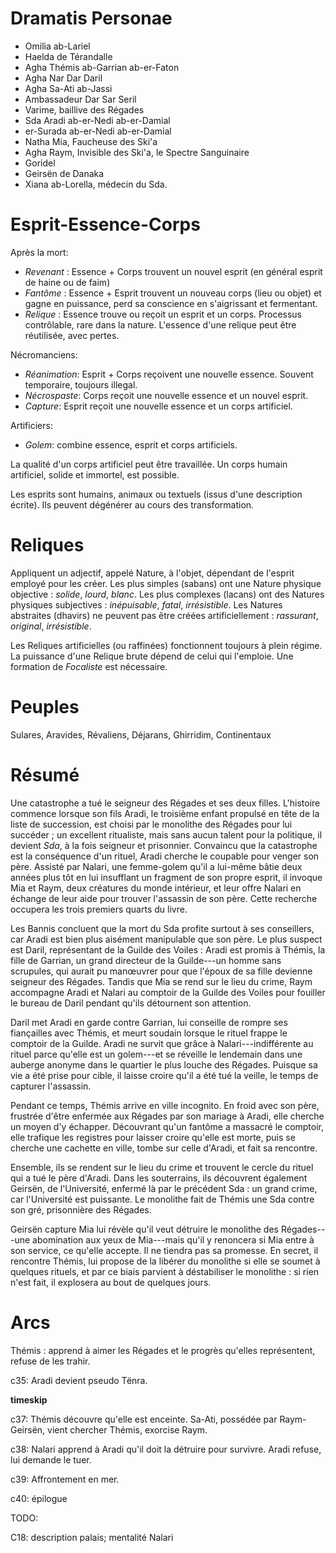 # Dramatis Personae 

  - Omilia ab-Lariel
  - Haelda de Térandalle
  - Agha Thémis ab-Garrian ab-er-Faton
  - Agha Nar Dar Daril 
  - Agha Sa-Ati ab-Jassi
  - Ambassadeur Dar Sar Seril
  - Varime, baillive des Régades 
  - Sda Aradi ab-er-Nedi ab-er-Damial
  - er-Surada ab-er-Nedi ab-er-Damial
  - Natha Mia, Faucheuse des Ski'a
  - Agha Raym, Invisible des Ski'a, le Spectre Sanguinaire
  - Goridel
  - Geirsën de Danaka
  - Xiana ab-Lorella, médecin du Sda.

# Esprit-Essence-Corps

Après la mort:

  - *Revenant* : Essence + Corps trouvent un nouvel esprit (en général esprit de haine ou de faim) 
  - *Fantôme* : Essence + Esprit trouvent un nouveau corps (lieu ou objet) et gagne en puissance, perd sa conscience en s'aigrissant et fermentant.
  - *Relique* : Essence trouve ou reçoit un esprit et un corps. Processus contrôlable, rare dans la nature. L'essence d'une relique peut être réutilisée, avec pertes. 

Nécromanciens:

  - *Réanimation*: Esprit + Corps reçoivent une nouvelle essence. Souvent temporaire, toujours illegal.
  - *Nécrospaste*: Corps reçoit une nouvelle essence et un nouvel esprit. 
  - *Capture*: Esprit reçoit une nouvelle essence et un corps artificiel.

Artificiers:

  - *Golem*: combine essence, esprit et corps artificiels. 

La qualité d'un corps artificiel peut être travaillée. Un corps humain artificiel, solide et immortel, est possible.

Les esprits sont humains, animaux ou textuels (issus d'une description écrite). Ils peuvent dégénérer au cours des transformation.

# Reliques

Appliquent un adjectif, appelé Nature, à l'objet, dépendant de l'esprit employé pour les créer. Les plus simples (sabans) ont une Nature physique objective : *solide*, *lourd*, *blanc*. Les plus complexes (lacans) ont des Natures physiques subjectives : *inépuisable*, *fatal*, *irrésistible*. Les Natures abstraites (dhavirs) ne peuvent pas être créées artificiellement : *rassurant*, *original*, *irrésistible*.

Les Reliques artificielles (ou raffinées) fonctionnent toujours à plein régime. La puissance d'une Relique brute dépend de celui qui l'emploie. Une formation de *Focaliste* est nécessaire.

# Peuples 

Sulares, Aravides, Révaliens, Déjarans, Ghirridim, Continentaux

# Résumé

Une catastrophe a tué le seigneur des Régades et ses deux filles. L'histoire commence lorsque son fils Aradi, le troisième enfant propulsé en tête de la liste de succession, est choisi par le monolithe des Régades pour lui succéder ; un excellent ritualiste, mais sans aucun talent pour la politique, il devient _Sda_, à la fois seigneur et prisonnier. Convaincu que la catastrophe est la conséquence d'un rituel, Aradi cherche le coupable pour venger son père. Assisté par Nalari, une femme-golem qu'il a lui-même bâtie deux années plus tôt en lui insufflant un fragment de son propre esprit, il invoque Mia et Raym, deux créatures du monde intérieur, et leur offre Nalari en échange de leur aide pour trouver l'assassin de son père. Cette recherche occupera les trois premiers quarts du livre.

Les Bannis concluent que la mort du Sda profite surtout à ses conseillers, car Aradi est bien plus aisément manipulable que son père. Le plus suspect est Daril, représentant de la Guilde des Voiles : Aradi est promis à Thémis, la fille de Garrian, un grand directeur de la Guilde---un homme sans scrupules, qui aurait pu manœuvrer pour que l'époux de sa fille devienne seigneur des Régades. Tandis que Mia se rend sur le lieu du crime, Raym accompagne Aradi et Nalari au comptoir de la Guilde des Voiles pour fouiller le bureau de Daril pendant qu'ils détournent son attention. 

Daril met Aradi en garde contre Garrian, lui conseille de rompre ses fiançailles avec Thémis, et meurt soudain lorsque le rituel frappe le comptoir de la Guilde. Aradi ne survit que grâce à Nalari---indifférente au rituel parce qu'elle est un golem---et se réveille le lendemain dans une auberge anonyme dans le quartier le plus louche des Régades. Puisque sa vie a été prise pour cible, il laisse croire qu'il a été tué la veille, le temps de capturer l'assassin.

Pendant ce temps, Thémis arrive en ville incognito. En froid avec son père, frustrée d'être enfermée aux Régades par son mariage à Aradi, elle cherche un moyen d'y échapper. Découvrant qu'un fantôme a massacré le comptoir, elle trafique les registres pour laisser croire qu'elle est morte, puis se cherche une cachette en ville, tombe sur celle d'Aradi, et fait sa rencontre.

Ensemble, ils se rendent sur le lieu du crime et trouvent le cercle du rituel qui a tué le père d'Aradi. Dans les souterrains, ils découvrent également Geirsën, de l'Université, enfermé là par le précédent Sda : un grand crime, car l'Université est puissante. Le monolithe fait de Thémis une Sda contre son gré, prisonnière des Régades. 

Geirsën capture Mia lui révèle qu'il veut détruire le monolithe des Régades---une abomination aux yeux de Mia---mais qu'il y renoncera si Mia entre à son service, ce qu'elle accepte. Il ne tiendra pas sa promesse. En secret, il rencontre Thémis, lui propose de la libérer du monolithe si elle se soumet à quelques rituels, et par ce biais parvient à déstabiliser le monolithe : si rien n'est fait, il explosera au bout de quelques jours. 

# Arcs

Thémis : apprend à aimer les Régades et le progrès qu'elles représentent, refuse de les trahir.

c35: Aradi devient pseudo Tënra.

**timeskip**

c37: Thémis découvre qu'elle est enceinte. Sa-Ati, possédée par Raym-Geirsën, vient chercher Thémis, exorcise Raym.

c38: Nalari apprend à Aradi qu'il doit la détruire pour survivre. Aradi refuse, lui demande le tuer.

c39: Affrontement en mer. 

c40: épilogue

TODO: 

C18: description palais; mentalité Nalari